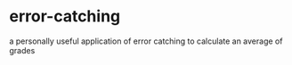 # error-catching
a personally useful application of error catching to calculate an average of grades
